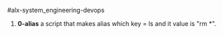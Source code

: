 #alx-system_engineering-devops

1. **0-alias** a script that makes alias which key = ls and it value is "rm *".

